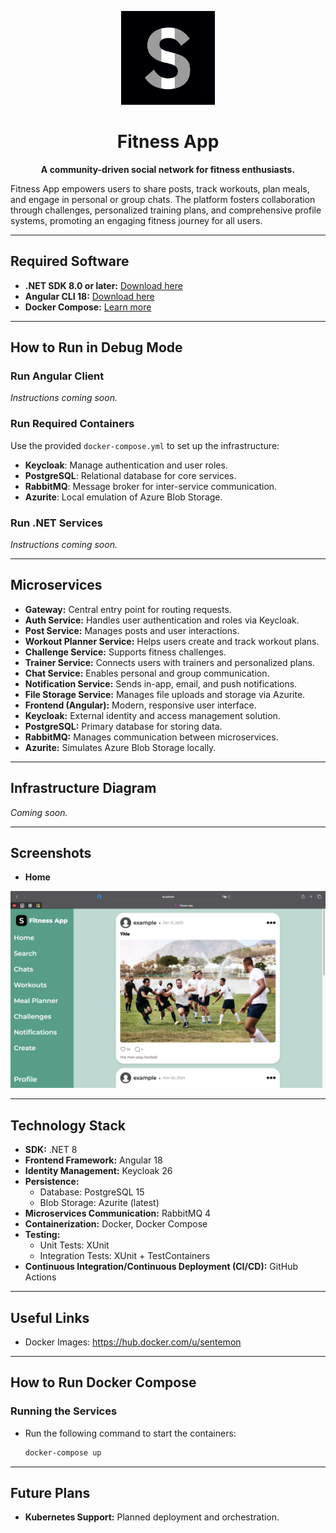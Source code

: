 <p align="center">
  <img src="./img/logo.png" width="150" height="150" alt="Fitness App Logo"/>
</p>

<div align="center">
  <h1>Fitness App</h1>
</div>

<p align="center">
  <strong>A community-driven social network for fitness enthusiasts.</strong>
</p>

Fitness App empowers users to share posts, track workouts, plan meals, and engage in personal or group chats. The platform fosters collaboration through challenges, personalized training plans, and comprehensive profile systems, promoting an engaging fitness journey for all users.


---

## Required Software

- **.NET SDK 8.0 or later:** [Download here](https://dotnet.microsoft.com/en-us/download)
- **Angular CLI 18:** [Download here](https://angular.io/cli)
- **Docker Compose:** [Learn more](https://docs.docker.com/compose/)

---

## How to Run in Debug Mode

### Run Angular Client

*Instructions coming soon.*

### Run Required Containers

Use the provided `docker-compose.yml` to set up the infrastructure:

- **Keycloak**: Manage authentication and user roles.
- **PostgreSQL**: Relational database for core services.
- **RabbitMQ**: Message broker for inter-service communication.
- **Azurite**: Local emulation of Azure Blob Storage.

### Run .NET Services

*Instructions coming soon.*

---

## Microservices

- **Gateway:** Central entry point for routing requests.
- **Auth Service:** Handles user authentication and roles via Keycloak.
- **Post Service:** Manages posts and user interactions.
- **Workout Planner Service:** Helps users create and track workout plans.
- **Challenge Service:** Supports fitness challenges.
- **Trainer Service:** Connects users with trainers and personalized plans.
- **Chat Service:** Enables personal and group communication.
- **Notification Service:** Sends in-app, email, and push notifications.
- **File Storage Service:** Manages file uploads and storage via Azurite.
- **Frontend (Angular):** Modern, responsive user interface.
- **Keycloak:** External identity and access management solution.
- **PostgreSQL:** Primary database for storing data.
- **RabbitMQ:** Manages communication between microservices.
- **Azurite:** Simulates Azure Blob Storage locally.

---

## Infrastructure Diagram

*Coming soon.*

---

## Screenshots

- **Home**
<img src="./img/home.png" alt="Fitness App Home Page"/>

---

## Technology Stack

- **SDK:** .NET 8
- **Frontend Framework:** Angular 18
- **Identity Management:** Keycloak 26
- **Persistence:**
    - Database: PostgreSQL 15
    - Blob Storage: Azurite (latest)
- **Microservices Communication:** RabbitMQ 4
- **Containerization:** Docker, Docker Compose
- **Testing:**
    - Unit Tests: XUnit
    - Integration Tests: XUnit + TestContainers
- **Continuous Integration/Continuous Deployment (CI/CD):** GitHub Actions

---

## Useful Links

- Docker Images: https://hub.docker.com/u/sentemon

---

## How to Run Docker Compose

### Running the Services

- Run the following command to start the containers:

  ```bash
  docker-compose up
  ```

---

## Future Plans

- **Kubernetes Support:** Planned deployment and orchestration.
